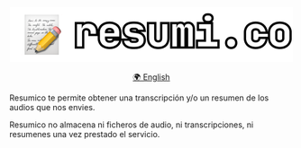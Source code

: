 <p align="center">
   <a href="https://www.resumi.co">
      <img src="./.github/resumico.png">
   </a>
   <p align="center">
      <a href="./ABOUT.en.md">🌍 English</a>
   </p>
</p>

Resumico te permite obtener una transcripción y/o un resumen de los audios que nos envies.

Resumico no almacena ni ficheros de audio, ni transcripciones, ni resumenes una vez prestado el servicio.